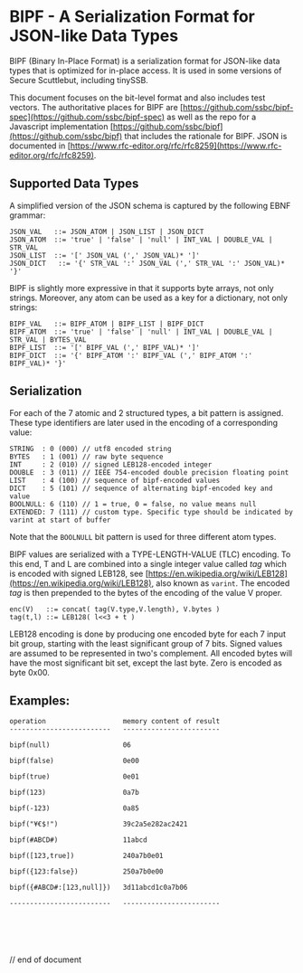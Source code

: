 # BIPF - A Serialization Format for JSON-like Data Types

BIPF (Binary In-Place Format) is a serialization format for JSON-like
data types that is optimized for in-place access. It is used in
some versions of Secure Scuttlebut, including tinySSB.

This document focuses on the bit-level format and also includes test
vectors. The authoritative places for BIPF are
[https://github.com/ssbc/bipf-spec](https://github.com/ssbc/bipf-spec)
as well as the repo for a Javascript implementation
[https://github.com/ssbc/bipf](https://github.com/ssbc/bipf) that
includes the rationale for BIPF. JSON is documented in
[https://www.rfc-editor.org/rfc/rfc8259](https://www.rfc-editor.org/rfc/rfc8259).


## Supported Data Types

A simplified version of the JSON schema is captured by the following EBNF grammar:

```
JSON_VAL   ::= JSON_ATOM | JSON_LIST | JSON_DICT
JSON_ATOM  ::= 'true' | 'false' | 'null' | INT_VAL | DOUBLE_VAL | STR_VAL
JSON_LIST  ::= '[' JSON_VAL (',' JSON_VAL)* ']'
JSON_DICT   ::= '{' STR_VAL ':' JSON_VAL (',' STR_VAL ':' JSON_VAL)* '}'
```

BIPF is slightly more expressive in that it supports byte arrays, not
only strings. Moreover, any atom can be used as a key for a dictionary,
not only strings:

```
BIPF_VAL   ::= BIPF_ATOM | BIPF_LIST | BIPF_DICT
BIPF_ATOM  ::= 'true' | 'false' | 'null' | INT_VAL | DOUBLE_VAL | STR_VAL | BYTES_VAL
BIPF_LIST  ::= '[' BIPF_VAL (',' BIPF_VAL)* ']'
BIPF_DICT  ::= '{' BIPF_ATOM ':' BIPF_VAL (',' BIPF_ATOM ':' BIPF_VAL)* '}'
```

## Serialization

For each of the 7 atomic and 2 structured types, a bit pattern is
assigned.  These type identifiers are later used in the encoding of a
corresponding value:

```
STRING  : 0 (000) // utf8 encoded string
BYTES   : 1 (001) // raw byte sequence
INT     : 2 (010) // signed LEB128-encoded integer
DOUBLE  : 3 (011) // IEEE 754-encoded double precision floating point
LIST    : 4 (100) // sequence of bipf-encoded values
DICT    : 5 (101) // sequence of alternating bipf-encoded key and value
BOOLNULL: 6 (110) // 1 = true, 0 = false, no value means null
EXTENDED: 7 (111) // custom type. Specific type should be indicated by varint at start of buffer
```

Note that the ```BOOLNULL``` bit pattern is used for three different atom types.

BIPF values are serialized with a TYPE-LENGTH-VALUE (TLC) encoding.
To this end, T and L are combined into a single
integer value called _tag_ which is encoded with signed LEB128, see
[https://en.wikipedia.org/wiki/LEB128](https://en.wikipedia.org/wiki/LEB128),
also known as ```varint```. The encoded _tag_ is then prepended to the
bytes of the encoding of the value V proper.

```
enc(V)   ::= concat( tag(V.type,V.length), V.bytes )
tag(t,l) ::= LEB128( l<<3 + t )
```

LEB128 encoding is done by producing one encoded byte for each 7
input bit group, starting with the least significant group of 7
bits. Signed values are assumed to be represented in two's
complement. All encoded bytes will have the most significant bit set,
except the last byte. Zero is encoded as byte 0x00.

## Examples:

```
operation                   memory content of result
-------------------------   ------------------------

bipf(null)                  06

bipf(false)                 0e00

bipf(true)                  0e01

bipf(123)                   0a7b

bipf(-123)                  0a85

bipf("¥€$!")                39c2a5e282ac2421

bipf(#ABCD#)                11abcd

bipf([123,true])            240a7b0e01

bipf({123:false})           250a7b0e00

bipf({#ABCD#:[123,null]})   3d11abcd1c0a7b06

-------------------------   ------------------------






```

// end of document
